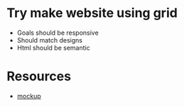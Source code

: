 # Try make website using grid
* Goals should be responsive
* Should match designs
* Html should be semantic

# Resources
* [mockup](https://freebiesui.com/xd-freebies/xd-web-templates/unsplash-free-web-theme/)
